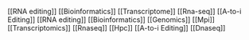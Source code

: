 [[RNA editing]]
[[Bioinformatics]]
[[Transcriptome]]
[[Rna-seq]]
[[A-to-i Editing]]
[[RNA editing]]
[[Bioinformatics]]
[[Genomics]]
[[Mpi]]
[[Transcriptomics]]
[[Rnaseq]]
[[Hpc]]
[[A-to-i Editing]]
[[Dnaseq]]
